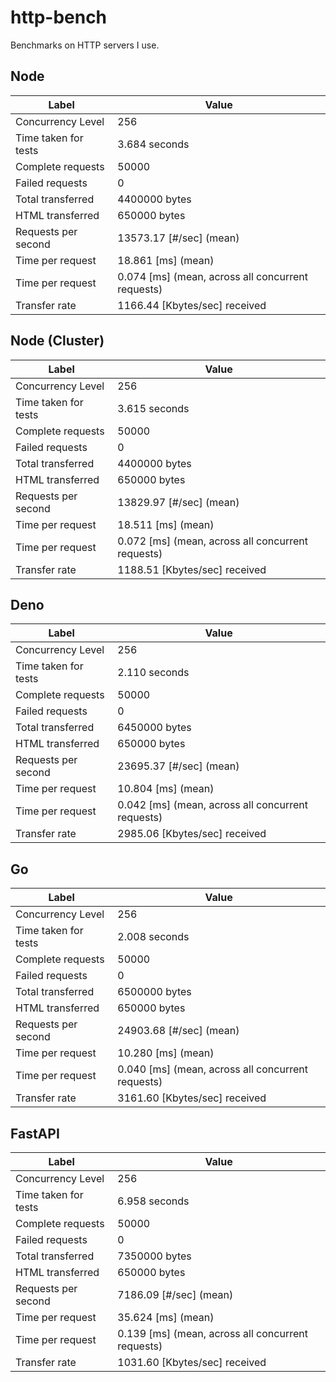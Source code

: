 # http-bench

Benchmarks on HTTP servers I use.

## Node

| Label                | Value                                             |
| -------------------- | ------------------------------------------------- |
| Concurrency Level    | 256                                               |
| Time taken for tests | 3.684 seconds                                     |
| Complete requests    | 50000                                             |
| Failed requests      | 0                                                 |
| Total transferred    | 4400000 bytes                                     |
| HTML transferred     | 650000 bytes                                      |
| Requests per second  | 13573.17 [#/sec] (mean)                           |
| Time per request     | 18.861 [ms] (mean)                                |
| Time per request     | 0.074 [ms] (mean, across all concurrent requests) |
| Transfer rate        | 1166.44 [Kbytes/sec] received                     |

## Node (Cluster)

| Label                | Value                                             |
| -------------------- | ------------------------------------------------- |
| Concurrency Level    | 256                                               |
| Time taken for tests | 3.615 seconds                                     |
| Complete requests    | 50000                                             |
| Failed requests      | 0                                                 |
| Total transferred    | 4400000 bytes                                     |
| HTML transferred     | 650000 bytes                                      |
| Requests per second  | 13829.97 [#/sec] (mean)                           |
| Time per request     | 18.511 [ms] (mean)                                |
| Time per request     | 0.072 [ms] (mean, across all concurrent requests) |
| Transfer rate        | 1188.51 [Kbytes/sec] received                     |

## Deno

| Label                | Value                                             |
| -------------------- | ------------------------------------------------- |
| Concurrency Level    | 256                                               |
| Time taken for tests | 2.110 seconds                                     |
| Complete requests    | 50000                                             |
| Failed requests      | 0                                                 |
| Total transferred    | 6450000 bytes                                     |
| HTML transferred     | 650000 bytes                                      |
| Requests per second  | 23695.37 [#/sec] (mean)                           |
| Time per request     | 10.804 [ms] (mean)                                |
| Time per request     | 0.042 [ms] (mean, across all concurrent requests) |
| Transfer rate        | 2985.06 [Kbytes/sec] received                     |

## Go

| Label                | Value                                             |
| -------------------- | ------------------------------------------------- |
| Concurrency Level    | 256                                               |
| Time taken for tests | 2.008 seconds                                     |
| Complete requests    | 50000                                             |
| Failed requests      | 0                                                 |
| Total transferred    | 6500000 bytes                                     |
| HTML transferred     | 650000 bytes                                      |
| Requests per second  | 24903.68 [#/sec] (mean)                           |
| Time per request     | 10.280 [ms] (mean)                                |
| Time per request     | 0.040 [ms] (mean, across all concurrent requests) |
| Transfer rate        | 3161.60 [Kbytes/sec] received                     |

## FastAPI

| Label                | Value                                             |
| -------------------- | ------------------------------------------------- |
| Concurrency Level    | 256                                               |
| Time taken for tests | 6.958 seconds                                     |
| Complete requests    | 50000                                             |
| Failed requests      | 0                                                 |
| Total transferred    | 7350000 bytes                                     |
| HTML transferred     | 650000 bytes                                      |
| Requests per second  | 7186.09 [#/sec] (mean)                            |
| Time per request     | 35.624 [ms] (mean)                                |
| Time per request     | 0.139 [ms] (mean, across all concurrent requests) |
| Transfer rate        | 1031.60 [Kbytes/sec] received                     |
